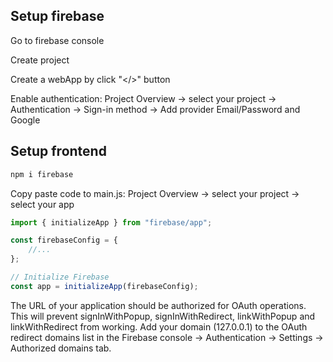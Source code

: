 
## Setup firebase
Go to firebase console

Create project

Create a webApp by click "</>" button

Enable authentication:
Project Overview -> select your project -> Authentication -> Sign-in method -> Add provider Email/Password and Google


## Setup frontend
```sh
npm i firebase
```

Copy paste code to main.js: Project Overview -> select your project -> select your app
```js
import { initializeApp } from "firebase/app";

const firebaseConfig = {
    //...
};

// Initialize Firebase
const app = initializeApp(firebaseConfig);
```

The URL of your application should be authorized for OAuth operations. This will prevent signInWithPopup, signInWithRedirect, linkWithPopup and linkWithRedirect from working.
Add your domain (127.0.0.1) to the OAuth redirect domains list in the Firebase console -> Authentication -> Settings -> Authorized domains tab.
